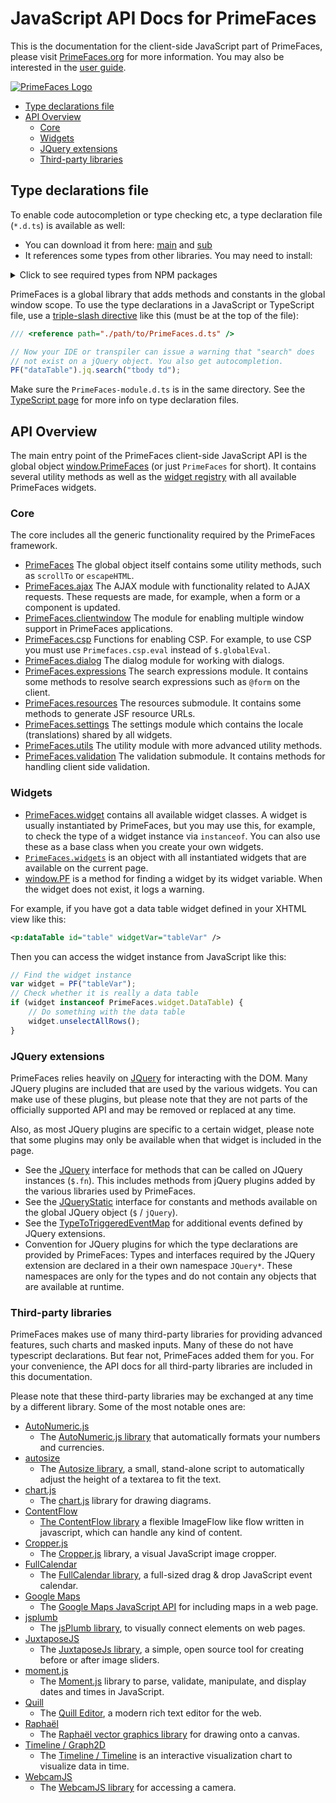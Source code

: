 # JavaScript API Docs for PrimeFaces

This is the documentation for the client-side JavaScript part of PrimeFaces, please visit
[PrimeFaces.org](https://www.primefaces.org) for more information. You may also  be interested in the
[user guide](https://primefaces.github.io/primefaces/).

[![PrimeFaces Logo](https://www.primefaces.org/wp-content/uploads/2016/10/prime_logo_new.png)](https://www.primefaces.org/showcase)

* [Type declarations file](#type-declarations-file)
* [API Overview](#api-overview)
    - [Core](#core)
    - [Widgets](#widgets)
    - [JQuery extensions](#jquery-extensions)
    - [Third-party libraries](#third-party-libraries)

## Type declarations file

To enable code autocompletion or type checking etc, a type declaration file
(`*.d.ts`) is available as well:

* You can download it from here: [main](../PrimeFaces.d.ts) and [sub](../PrimeFaces-module.d.ts)
* It references some types from other libraries. You may need to install:

<details>
<summary>Click to see required types from NPM packages </summary>

```sh
npm install --save-dev  \
  @fullcalendar/common \
  @fullcalendar/core \
  @fullcalendar/daygrid
  @fullcalendar/interaction 
  @fullcalendar/list 
  @fullcalendar/moment \
  @fullcalendar/timegrid \
  @types/chart.js \
  @types/download.js \
  @types/googlemaps \
  @types/hammerjs \
  @types/inputmask \
  @types/jquery \
  @types/jqueryui \
  @types/js-cookie \
  @types/quill \
  @types/raphael \
  autonumeric \
  cropperjs \
  jsplumb \
  moment \
  moment-timezone \
  print-js \
  vis-data \
  vis-timeline \
  vis-util
```

</details>

PrimeFaces is a global library that adds methods and constants in the global window scope. To use the type declarations
in a JavaScript or TypeScript file, use a
[triple-slash directive](https://www.typescriptlang.org/docs/handbook/triple-slash-directives.html#-reference-path-)
like this (must be at the top of the file):

```javascript
/// <reference path="./path/to/PrimeFaces.d.ts" />

// Now your IDE or transpiler can issue a warning that "search" does
// not exist on a jQuery object. You also get autocompletion.
PF("dataTable").jq.search("tbody td");
```

Make sure the `PrimeFaces-module.d.ts` is in the same directory. See the
[TypeScript page](https://www.typescriptlang.org/docs/handbook/declaration-files/introduction.html) for more info on
type declaration files.

## API Overview

The main entry point of the PrimeFaces client-side JavaScript API is the global object
[window.PrimeFaces](./modules/src_primefaces.primefaces.html) (or just `PrimeFaces` for short). It contains several
utility methods as well as the [widget registry](./modules/src_primefaces.primefaces.widget.html) with all available
PrimeFaces widgets.

### Core

The core includes all the generic functionality required by the PrimeFaces framework.

* [PrimeFaces](./modules/src_primefaces.primefaces.html) The global object itself contains some utility methods, such as `scrollTo` or
`escapeHTML`.
* [PrimeFaces.ajax](./modules/src_primefaces.primefaces.ajax.html) The AJAX module with functionality related to AJAX requests. These
requests are made, for example, when a form or a component is updated.
* [PrimeFaces.clientwindow](./modules/src_primefaces.primefaces.clientwindow.html) The module for enabling multiple window support in
  PrimeFaces applications.
* [PrimeFaces.csp](./modules/src_primefaces.primefaces.csp.html) Functions for enabling CSP. For example, to use CSP
you must use `Primefaces.csp.eval` instead of `$.globalEval`.
* [PrimeFaces.dialog](./modules/src_primefaces.primefaces.dialog.html) The dialog module for working with dialogs.
* [PrimeFaces.expressions](./modules/src_primefaces.primefaces.expressions.html) The search expressions module. It contains some
methods to resolve search expressions such as `@form` on the client.
* [PrimeFaces.resources](./modules/src_primefaces.primefaces.resources.html) The resources submodule. It contains some methods to
generate JSF resource URLs.
* [PrimeFaces.settings](./modules/src_primefaces.primefaces.settings.html) The settings module which contains the locale
(translations) shared by all widgets.
* [PrimeFaces.utils](./modules/src_primefaces.primefaces.utils.html) The utility module with more advanced utility methods.
* [PrimeFaces.validation](./modules/src_primefaces.primefaces.validation.html) The validation submodule. It contains methods for 
handling client side validation.

### Widgets

* [PrimeFaces.widget](./modules/src_primefaces.primefaces.widget.html) contains all available widget classes. A widget is
usually instantiated by PrimeFaces, but you may use this, for example, to check the type of a widget instance via
`instanceof`. You can also use these as a base class when you create your own widgets.
* [`PrimeFaces.widgets`](./modules/src_primefaces.primefaces.html#widgets) is an object with all instantiated widgets that
are available on the current page.
* [window.PF](./modules/src_primefaces.html#pf) is a method for finding a widget by its widget variable. When the widget
does not exist, it logs a warning.

For example, if you have got a data table widget defined in your XHTML view like this:

```xml
<p:dataTable id="table" widgetVar="tableVar" />
```

Then you can access the widget instance from JavaScript like this:

```javascript
// Find the widget instance
var widget = PF("tableVar");
// Check whether it is really a data table
if (widget instanceof PrimeFaces.widget.DataTable) {
    // Do something with the data table
    widget.unselectAllRows();
}
```

### JQuery extensions

PrimeFaces relies heavily on [JQuery](https://jquery.com/) for interacting with the DOM. Many JQuery plugins are
included that are used by the various widgets. You can make use of these plugins, but please note that they are not
parts of the officially supported API and may be removed or replaced at any time.

Also, as most JQuery plugins are specific to a certain widget, please note that some plugins may only be available when
that widget is included in the page.

* See the [JQuery](./interfaces/src_primefaces.jquery-1.html) interface for methods that can be called on JQuery instances
(`$.fn`). This includes methods from jQuery plugins added by the various libraries used by PrimeFaces.
* See the [JQueryStatic](./interfaces/src_primefaces.jquerystatic.html) interface for constants and methods available on the
global JQuery object (`$` / `jQuery`).
* See the [TypeToTriggeredEventMap](./interfaces/src_primefaces.jquery.typetotriggeredeventmap.html) for additional events
defined by JQuery extensions.
* Convention for JQuery plugins for which the type declarations are provided by PrimeFaces: Types and interfaces
  required by the JQuery extension are declared in a their own namespace `JQuery*`. These namespaces are only for the
  types and do not contain any objects that are available at runtime. 

### Third-party libraries

PrimeFaces makes use of many third-party libraries for providing advanced features, such charts and masked inputs. Many
of these do not have typescript declarations. But fear not, PrimeFaces added them for you. For your convenience, the
API docs for all third-party libraries are included in this documentation.

Please note that these third-party libraries may be exchanged at any time by a different library. Some of the most
notable ones are:

* [AutoNumeric.js](./classes/node_modules_autonumeric.export_-1.html)
    * The [AutoNumeric.js library](http://autonumeric.org/) that automatically formats your numbers and currencies.
* [autosize](./modules/src_primefaces.html#autosize-1)
    * The [Autosize library](https://github.com/jackmoore/autosize), a small, stand-alone script to automatically adjust
      the height of a textarea to fit the text. 
* [chart.js](./classes/node_modules__types_chart_js.export_-1.html)
    * The [chart.js](https://www.chartjs.org/) library for drawing diagrams.
* [ContentFlow](./classes/src_primefaces.contentflow.html)
    * [The ContentFlow library](https://web.archive.org/web/20120108070056/http://www.jacksasylum.eu/ContentFlow/index.php)
      a flexible ImageFlow like flow written in javascript, which can handle any kind of content.
* [Cropper.js](./classes/node_modules_cropperjs_types.cropper-1.html)
    * The [Cropper.js](https://fengyuanchen.github.io/cropperjs/) library, a visual JavaScript image cropper.
* [FullCalendar](./classes/node_modules__fullcalendar_core_main.calendar.html)
    * The [FullCalendar library](https://fullcalendar.io/), a full-sized drag & drop JavaScript event calendar.
* [Google Maps](./modules/node_modules__types_googlemaps.google.maps.html)
    * The [Google Maps JavaScript API](https://developers.google.com/maps/documentation/javascript/tutorial) for
      including maps in a web page.
* [jsplumb](./modules/node_modules_jsplumb.export_.html)
    * The [jsPlumb library](https://github.com/jsplumb/jsplumb), to visually connect elements on web pages.
* [JuxtaposeJS](./modules/src_primefaces.juxtapose.html)
    * The [JuxtaposeJs library](https://juxtapose.knightlab.com/), a simple, open source tool for creating before or
      after image sliders.
* [moment.js](./modules/node_modules_moment_ts3_1_typings_moment.html)
    * The [Moment.js](https://momentjs.com/) library to parse, validate, manipulate, and display dates and times in
      JavaScript.
* [Quill](./modules/node_modules__types_quill.html)
    * The [Quill Editor](https://quilljs.com/), a modern rich text editor for the web.
* [Raphaël](./interfaces/node_modules__types_raphael.raphaelstatic.html)
    * The [Raphaël vector graphics library](https://dmitrybaranovskiy.github.io/raphael/) for drawing onto a canvas.
* [Timeline / Graph2D](./modules/node_modules_vis_timeline_declarations.html)
    * The [Timeline / Timeline](https://github.com/visjs/vis-timeline) is an interactive visualization chart to visualize
    data in time.
* [WebcamJS](./modules/src_primefaces.webcam.html)
    * The [WebcamJS library](https://github.com/jhuckaby/webcamjs) for accessing a camera.
